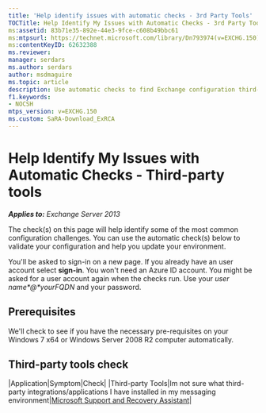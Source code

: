 ```yaml
---
title: 'Help identify issues with automatic checks - 3rd Party Tools'
TOCTitle: Help Identify My Issues with Automatic Checks - 3rd Party Tools
ms:assetid: 83b71e35-892e-44e3-9fce-c608b49bbc61
ms:mtpsurl: https://technet.microsoft.com/library/Dn793974(v=EXCHG.150)
ms:contentKeyID: 62632388
ms.reviewer: 
manager: serdars
ms.author: serdars
author: msdmaguire
ms.topic: article
description: Use automatic checks to find Exchange configuration third-party tool issues
f1.keywords:
- NOCSH
mtps_version: v=EXCHG.150
ms.custom: SaRA-Download_ExRCA
---
```


# Help Identify My Issues with Automatic Checks - Third-party tools

_**Applies to:** Exchange Server 2013_

The check(s) on this page will help identify some of the most common configuration challenges. You can use the automatic check(s) below to validate your configuration and help you update your environment.

You'll be asked to sign-in on a new page.  If you already have an user account select **sign-in**.  You won't need an Azure ID account. You might be asked for a user account again when the checks run. Use your _user name*\@*yourFQDN_ and your password.

## Prerequisites

We'll check to see if you have the necessary pre-requisites on your Windows 7 x64 or Windows Server 2008 R2 computer automatically.

## Third-party tools check

|Application|Symptom|Check|
|Third-party Tools|Im not sure what third-party integrations/applications I have installed in my messaging environment|[Microsoft Support and Recovery Assistant](https://aka.ms/SaRA-Download_ExRCA)|
